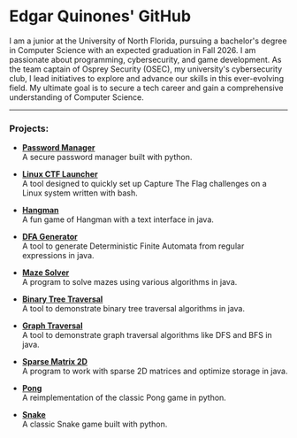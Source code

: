 # Edgar Quinones' GitHub

I am a junior at the University of North Florida, pursuing a bachelor's degree in Computer Science with an expected graduation in Fall 2026. I am passionate about programming, cybersecurity, and game development. As the team captain of Osprey Security (OSEC), my university's cybersecurity club, I lead initiatives to explore and advance our skills in this ever-evolving field. My ultimate goal is to secure a tech career and gain a comprehensive understanding of Computer Science.

---

### Projects:

- **[Password Manager](https://github.com/EdgarQuinones/Password-Manager)**  
  A secure password manager built with python.  

- **[Linux CTF Launcher](https://github.com/EdgarQuinones/Linux-CTF-Launcher)**  
  A tool designed to quickly set up Capture The Flag challenges on a Linux system written with bash.

- **[Hangman](https://github.com/EdgarQuinones/Hangman)**  
  A fun game of Hangman with a text interface in java.

- **[DFA Generator](https://github.com/EdgarQuinones/DFA-Generator/tree/main)**  
  A tool to generate Deterministic Finite Automata from regular expressions in java.

- **[Maze Solver](https://github.com/EdgarQuinones/Maze-Solver)**  
  A program to solve mazes using various algorithms in java.

- **[Binary Tree Traversal](https://github.com/EdgarQuinones/Binary-Tree-Traversal)**  
  A tool to demonstrate binary tree traversal algorithms in java.

- **[Graph Traversal](https://github.com/EdgarQuinones/Graph-Traversal)**  
  A tool to demonstrate graph traversal algorithms like DFS and BFS in java.

- **[Sparse Matrix 2D](https://github.com/EdgarQuinones/Sparse-Matrix-2D)**  
  A program to work with sparse 2D matrices and optimize storage in java.

- **[Pong](https://github.com/EdgarQuinones/Pong)**  
  A reimplementation of the classic Pong game in python.

- **[Snake](https://github.com/EdgarQuinones/Snake)**  
  A classic Snake game built with python.
